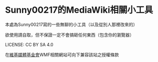 Sunny00217的MediaWiki相關小工具
====

本處為Sunny00217寫的一些無聊的小工具（以及從別人那裡改來的）

欲使用請自取，但不保證一定不會搞砸任何東西（包含你的瀏覽器）

LICENSE: CC BY SA 4.0

在[維基媒體基金會](https://www.wikimedia.org)WMF相關網站可向下兼容該站之授權條款